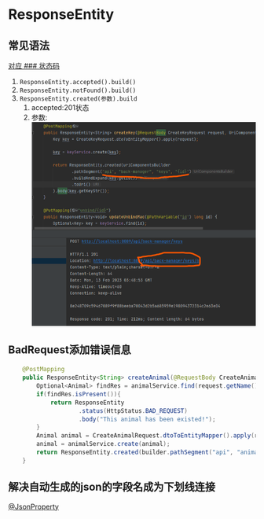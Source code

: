 # ResponseEntity

## 常见语法
[对应 ### 状态码](../../服务器网络/域名和网址以及超文本传输协议/超文本传输协议.md)

1. `ResponseEntity.accepted().build()`
2. `ResponseEntity.notFound().build()`
3. `ResponseEntity.created(参数).build`  
   1. accepted:201状态
   2. 参数:
        ![](_attachments/old/2023-02-13-04-49-50.png)

## BadRequest添加错误信息

```java
    @PostMapping
    public ResponseEntity<String> createAnimal(@RequestBody CreateAnimalRequest request, UriComponentsBuilder builder) {
        Optional<Animal> findRes = animalService.find(request.getName());
        if(findRes.isPresent()){
            return ResponseEntity
                    .status(HttpStatus.BAD_REQUEST)
                    .body("This animal has been existed!");
        }
        Animal animal = CreateAnimalRequest.dtoToEntityMapper().apply(request);
        animal = animalService.create(animal);
        return ResponseEntity.created(builder.pathSegment("api", "animals", "{name}").buildAndExpand(animal.getName()).toUri()).build();
    }
```

## 解决自动生成的json的字段名成为下划线连接

[@JsonProperty](@JsonProperty.md)
